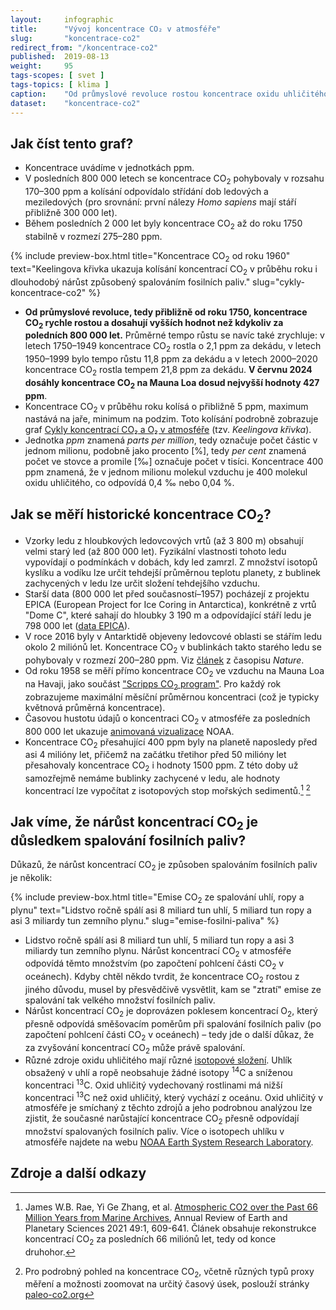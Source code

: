 ```yaml
---
layout:     infographic
title:      "Vývoj koncentrace CO₂ v atmosféře"
slug:       "koncentrace-co2"
redirect_from: "/koncentrace-co2"
published:  2019-08-13
weight:     95
tags-scopes: [ svet ]
tags-topics: [ klima ]
caption:    "Od průmyslové revoluce rostou koncentrace oxidu uhličitého vysoko nad hodnoty, které byly na planetě během posledních 800 000 let, výrazně zvyšují skleníkový efekt a způsobují globální oteplování. Data pochází z analýzy ledovcových vrtů EPICA v Antarktidě a z přímých měření na Mauna Loa na Havaji."
dataset:    "koncentrace-co2"
---
```


## Jak číst tento graf?

* Koncentrace uvádíme v jednotkách <glossary id="ppm">ppm</glossary>.
* V posledních 800 000 letech se koncentrace CO<sub>2</sub> pohybovaly v rozsahu 170–300 ppm a kolísání odpovídalo střídání dob ledových a meziledových (pro srovnání: první nálezy *Homo sapiens* mají stáří přibližně 300 000 let).
* Během posledních 2 000 let byly koncentrace CO<sub>2</sub> až do roku 1750 stabilně v rozmezí 275–280 ppm.

{% include preview-box.html
    title="Koncentrace CO<sub>2</sub> od roku 1960"
    text="Keelingova křivka ukazuja kolísání koncentrací CO<sub>2</sub> v průběhu roku i dlouhodobý nárůst způsobený spalováním fosilních paliv."
    slug="cykly-koncentrace-co2"
%}

* __Od průmyslové revoluce, tedy přibližně od roku 1750, koncentrace CO<sub>2</sub> rychle rostou a dosahují vyšších hodnot než kdykoliv za poledních 800 000 let.__ Průměrné tempo růstu se navíc také zrychluje: v letech 1750–1949 koncentrace CO<sub>2</sub> rostla o 2,1 ppm za dekádu, v letech 1950–1999 bylo tempo růstu 11,8 ppm za dekádu a v letech 2000–2020 koncentrace CO<sub>2</sub> rostla tempem 21,8 ppm za dekádu. __V červnu 2024 dosáhly koncentrace CO<sub>2</sub> na Mauna Loa dosud nejvyšší hodnoty 427 ppm__.
* Koncentrace CO<sub>2</sub> v průběhu roku kolísá o přibližně 5 ppm, maximum nastává na jaře, minimum na podzim. Toto kolísání podrobně zobrazuje graf [Cykly koncentrací CO₂ a O₂ v atmosféře](/infografiky/cykly-koncentrace-co2) (tzv. _Keelingova křivka_).
* Jednotka *ppm* znamená *parts per million*, tedy označuje počet částic v jednom milionu, podobně jako procento \[%], tedy *per cent* znamená počet ve stovce a promile \[‰] označuje počet v tisíci. Koncentrace 400 ppm znamená, že v jednom milionu molekul vzduchu je 400 molekul oxidu uhličitého, co odpovídá 0,4 ‰ nebo 0,04 %.

## Jak se měří historické koncentrace CO<sub>2</sub>?

* Vzorky ledu z hloubkových ledovcových vrtů (až 3 800 m) obsahují velmi starý led (až 800 000 let). Fyzikální vlastnosti tohoto ledu vypovídají o podmínkách v dobách, kdy led zamrzl. Z množství isotopů kyslíku a vodíku lze určit tehdejší průměrnou teplotu planety, z bublinek zachycených v ledu lze určit složení tehdejšího vzduchu.
* Starší data (800 000 let před současností–1957) pocházejí z projektu EPICA (European Project for Ice Coring in Antarctica), konkrétně z vrtů "Dome C", které sahají do hloubky 3 190 m a odpovídající stáří ledu je 798 000 let ([data EPICA](ftp://ftp.ncdc.noaa.gov/pub/data/paleo/icecore/antarctica/epica_domec/edc-co2-2008.xls)).
* V roce 2016 byly v Antarktidě objeveny ledovcové oblasti se stářím ledu okolo 2 miliónů let. Koncentrace CO<sub>2</sub> v bublinkách takto starého ledu se pohybovaly v rozmezí 200–280 ppm. Viz [článek](https://www.nature.com/articles/s41586-019-1692-3) z časopisu _Nature_.
* Od roku 1958 se měří přímo koncentrace CO<sub>2</sub> ve vzduchu na Mauna Loa na Havaji, jako součást ["Scripps CO<sub>2</sub> program"](https://scripps.ucsd.edu/programs/keelingcurve/). Pro každý rok zobrazujeme maximální měsíční průměrnou koncentraci (což je typicky květnová průměrná koncentrace).
* Časovou hustotu údajů o koncentraci CO<sub>2</sub> v atmosféře za posledních 800 000 let ukazuje [animovaná vizualizace](https://www.esrl.noaa.gov/gmd/ccgg/trends/history.html) NOAA.
* Koncentrace CO<sub>2</sub> přesahující 400 ppm byly na planetě naposledy před asi 4 milióny let, přičemž na začátku třetihor před 50 milióny let přesahovaly koncentrace  CO<sub>2</sub> i hodnoty 1500 ppm. Z této doby už samozřejmě nemáme bublinky zachycené v ledu, ale hodnoty koncentrací lze vypočítat z isotopových stop mořských sedimentů.[^1] [^2]

## Jak víme, že nárůst koncentrací CO<sub>2</sub> je důsledkem spalování fosilních paliv?

Důkazů, že nárůst koncentrací CO<sub>2</sub> je způsoben spalováním fosilních paliv je několik:

{% include preview-box.html
    title="Emise CO<sub>2</sub> ze spalování uhlí, ropy a plynu"
    text="Lidstvo ročně spálí asi 8 miliard tun uhlí, 5 miliard tun ropy a asi 3 miliardy tun zemního plynu."
    slug="emise-fosilni-paliva"
%}

* Lidstvo ročně spálí asi 8 miliard tun uhlí, 5 miliard tun ropy a asi 3 miliardy tun zemního plynu. Nárůst koncentrací CO<sub>2</sub> v atmosféře odpovídá těmto množstvím (po započtení pohlcení části CO<sub>2</sub> v oceánech). Kdyby chtěl někdo tvrdit, že koncentrace CO<sub>2</sub> rostou z jiného důvodu, musel by přesvědčivě vysvětlit, kam se "ztratí" emise ze spalování tak velkého množství fosilních paliv.
* Nárůst koncentrací CO<sub>2</sub> je doprovázen poklesem koncentrací O<sub>2</sub>, který přesně odpovídá směšovacím poměrům při spalování fosilních paliv (po započtení pohlcení části CO<sub>2</sub> v oceánech) – tedy jde o další důkaz, že za zvyšování koncentrací CO<sub>2</sub> může právě spalování.
* Různé zdroje oxidu uhličitého mají různé [isotopové složení](https://cs.wikipedia.org/wiki/Izotopy_uhl%C3%ADku). Uhlík obsažený v uhlí a ropě neobsahuje žádné isotopy <sup>14</sup>C a sníženou koncentraci <sup>13</sup>C. Oxid uhličitý vydechovaný rostlinami má nižší koncentraci <sup>13</sup>C než oxid uhličitý, který vychází z oceánu. Oxid uhličitý v atmosféře je smíchaný z těchto zdrojů a jeho podrobnou analýzou lze zjistit, že současné narůstající koncentrace CO<sub>2</sub> přesně odpovídají množství spalovaných fosilních paliv. Více o isotopech uhlíku v atmosféře najdete na webu [NOAA Earth System Research Laboratory](https://www.esrl.noaa.gov/gmd/outreach/isotopes/mixing.html).

## Zdroje a další odkazy

[^1]: James W.B. Rae, Yi Ge Zhang, et al. [Atmospheric CO2 over the Past 66 Million Years from Marine Archives](https://www.annualreviews.org/doi/full/10.1146/annurev-earth-082420-063026), Annual Review of Earth and Planetary Sciences 2021 49:1, 609-641. Článek obsahuje rekonstrukce koncentrací CO<sub>2</sub> za posledních 66 miliónů let, tedy od konce druhohor. 
[^2]: Pro podrobný pohled na koncentrace CO<sub>2</sub>, včetně různých typů proxy měření a možnosti zoomovat na určitý časový úsek, poslouží stránky [paleo-co2.org](https://www.paleo-co2.org/)